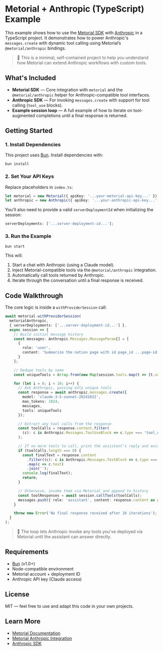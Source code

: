 # Metorial + Anthropic (TypeScript) Example

This example shows how to use the [Metorial SDK](https://www.npmjs.com/package/metorial) with [Anthropic](https://www.npmjs.com/package/@anthropic-ai/sdk) in a TypeScript project. It demonstrates how to power Anthropic's `messages.create` with dynamic tool calling using Metorial’s `@metorial/anthropic` bindings.

> 🔧 This is a minimal, self-contained project to help you understand how Metorial can extend Anthropic workflows with custom tools.

## What's Included

- **Metorial SDK** — Core integration with `metorial` and the `@metorial/anthropic` helper for Anthropic-compatible tool interfaces.
- **Anthropic SDK** — For invoking `messages.create` with support for tool calling (`tool_use` blocks).
- **Example session loop** — A full example of how to iterate on tool-augmented completions until a final response is returned.

## Getting Started

### 1. Install Dependencies

This project uses [Bun](https://bun.sh). Install dependencies with:

```bash
bun install
```

### 2. Set Your API Keys

Replace placeholders in `index.ts`:

```ts
let metorial = new Metorial({ apiKey: '...your-metorial-api-key...' });
let anthropic = new Anthropic({ apiKey: '...your-anthropic-api-key...' });
```

You'll also need to provide a valid `serverDeploymentId` when initializing the session:

```ts
serverDeployments: ['...server-deployment-id...'];
```

### 3. Run the Example

```bash
bun start
```

This will:

1. Start a chat with Anthropic (using a Claude model).
2. Inject Metorial-compatible tools via the `@metorial/anthropic` integration.
3. Automatically call tools returned by Anthropic.
4. Iterate through the conversation until a final response is received.

## Code Walkthrough

The core logic is inside a `withProviderSession` call:

```ts
await metorial.withProviderSession(
  metorialAnthropic,
  { serverDeployments: ['...server-deployment-id...'] },
  async session => {
    // Build initial message history
    const messages: Anthropic.Messages.MessageParam[] = [
      {
        role: 'user',
        content: 'Summarize the notion page with id page_id ...page-id... in my workspace.'
      }
    ];

    // Dedupe tools by name
    const uniqueTools = Array.from(new Map(session.tools.map(t => [t.name, t])).values());

    for (let i = 0; i < 10; i++) {
      // Ask Anthropic, passing only unique tools
      const response = await anthropic.messages.create({
        model: 'claude-3-5-sonnet-20241022',
        max_tokens: 1024,
        messages,
        tools: uniqueTools
      });

      // Extract any tool calls from the response
      const toolCalls = response.content.filter(
        (c): c is Anthropic.Messages.ToolUseBlock => c.type === 'tool_use'
      );

      // If no more tools to call, print the assistant’s reply and exit
      if (toolCalls.length === 0) {
        const finalText = response.content
          .filter((c): c is Anthropic.Messages.TextBlock => c.type === 'text')
          .map(c => c.text)
          .join('');
        console.log(finalText);
        return;
      }

      // Otherwise, invoke them via Metorial and append to history
      const toolResponses = await session.callTools(toolCalls);
      messages.push({ role: 'assistant', content: response.content as any }, toolResponses);
    }

    throw new Error('No final response received after 10 iterations');
  }
);
```

> 🧠 The loop lets Anthropic invoke any tools you've deployed via Metorial until the assistant can answer directly.

## Requirements

- [Bun](https://bun.sh) (v1.0+)
- Node-compatible environment
- Metorial account + deployment ID
- Anthropic API key (Claude access)

## License

MIT — feel free to use and adapt this code in your own projects.

## Learn More

- [Metorial Documentation](https://metorial.com/docs)
- [Metorial Anthropic Integration](https://www.npmjs.com/package/@metorial/anthropic)
- [Anthropic SDK](https://www.npmjs.com/package/@anthropic-ai/sdk)
